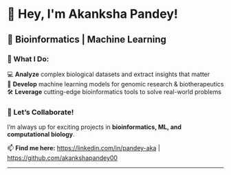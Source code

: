 # 👋 **Hey, I'm Akanksha Pandey!**
## 🔬 **Bioinformatics | Machine Learning**  
### 🧬 What I Do:  
💻 **Analyze** complex biological datasets and extract insights that matter  
🧠 **Develop** machine learning models for genomic research & biotherapeutics  
🛠 **Leverage** cutting-edge bioinformatics tools to solve real-world problems  

### 🚀 Let’s Collaborate!  
I’m always up for exciting projects in **bioinformatics, ML, and computational biology**.  

📫 **Find me here:** https://linkedin.com/in/pandey-aka | https://github.com/akankshapandey00

---
